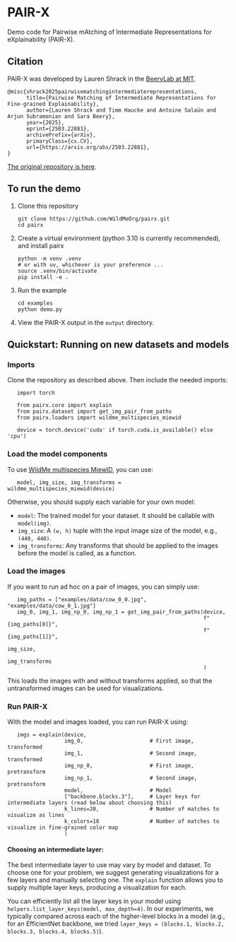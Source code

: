 # PAIR-X
Demo code for Pairwise mAtching of Intermediate Representations for eXplainability (PAIR-X).

## Citation
PAIR-X was developed by Lauren Shrack in the [BeeryLab at MIT](https://beerylab.csail.mit.edu/). 

```
@misc{shrack2025pairwisematchingintermediaterepresentations,
      title={Pairwise Matching of Intermediate Representations for Fine-grained Explainability}, 
      author={Lauren Shrack and Timm Haucke and Antoine Salaün and Arjun Subramonian and Sara Beery},
      year={2025},
      eprint={2503.22881},
      archivePrefix={arXiv},
      primaryClass={cs.CV},
      url={https://arxiv.org/abs/2503.22881}, 
}
```
[The original repository is here](https://github.com/pairx-explains/pairx).

## To run the demo

1. Clone this repository

       git clone https://github.com/WildMeOrg/pairx.git
       cd pairx
2. Create a virtual environment (python 3.10 is currently recommended), and install pairx
        
       python -m venv .venv
       # or with uv, whichever is your preference ... 
       source .venv/bin/activate
       pip install -e .
3. Run the example

       cd examples 
       python demo.py
4. View the PAIR-X output in the `output` directory.

## Quickstart: Running on new datasets and models

### Imports

Clone the repository as described above. Then include the needed imports:

       import torch

       from pairx.core import explain
       from pairx.dataset import get_img_pair_from_paths
       from pairx.loaders import wildme_multispecies_miewid

       device = torch.device('cuda' if torch.cuda.is_available() else 'cpu')

### Load the model components

To use [WildMe multispecies MiewID](https://huggingface.co/conservationxlabs/miewid-msv2), you can use:

       model, img_size, img_transforms = wildme_multispecies_miewid(device)
Otherwise, you should supply each variable for your own model:

- `model`: The trained model for your dataset. It should be callable with `model(img)`.
- `img_size`: A `(w, h)` tuple with the input image size of the model, e.g., `(440, 440)`.
- `img_transforms`: Any transforms that should be applied to the images before the model is called, as a function.

### Load the images

If you want to run ad hoc on a pair of images, you can simply use:

       img_paths = ["examples/data/cow_0_0.jpg", "examples/data/cow_0_1.jpg"]
       img_0, img_1, img_np_0, img_np_1 = get_img_pair_from_paths(device,
                                                                  f"{img_paths[0]}",
                                                                  f"{img_paths[1]}",
                                                                  img_size,
                                                                  img_transforms
                                                                  )

This loads the images with and without transforms applied, so that the untransformed images can be used for visualizations.

### Run PAIR-X

With the model and images loaded, you can run PAIR-X using:

       imgs = explain(device,
                      img_0,                     # First image, transformed
                      img_1,                     # Second image, transformed      
                      img_np_0,                  # First image, pretransform
                      img_np_1,                  # Second image, pretransform
                      model,                     # Model
                      ["backbone.blocks.3"],     # Layer keys for intermediate layers (read below about choosing this)
                      k_lines=20,                # Number of matches to visualize as lines
                      k_colors=10                # Number of matches to visualize in fine-grained color map
                      )

#### Choosing an intermediate layer:

The best intermediate layer to use may vary by model and dataset. To choose one for your problem, we suggest generating visualizations for a few layers and manually selecting one. The `explain` function allows you to supply multiple layer keys, producing a visualization for each.

You can efficiently list all the layer keys in your model using `helpers.list_layer_keys(model, max_depth=4)`. In our experiments, we typically compared across each of the higher-level blocks in a model (e.g., for an EfficientNet backbone, we tried `layer_keys = (blocks.1, blocks.2, blocks.3, blocks.4, blocks.5)`).






       
